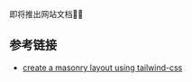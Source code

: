 即将推出网站文档✌🏻

## 参考链接
- [create a masonry layout using tailwind-css](https://stackoverflow.com/questions/66914169/can-i-create-a-masonry-layout-using-tailwind-css-utility-classes/66915792#66915792)
